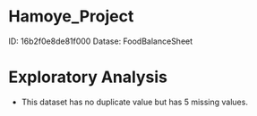 # Hamoye_Project
ID: 16b2f0e8de81f000
Datase: FoodBalanceSheet

# Exploratory Analysis
- This dataset has no duplicate value but has 5 missing values.
